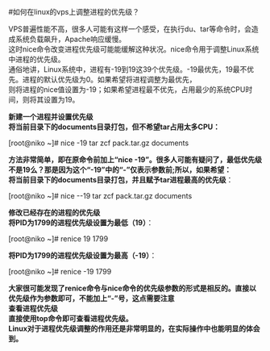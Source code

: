 <!-- --- tag:  云主机 vps nice 进程 ps 进阶  -->


<!-- --- title: 如何在linux的vps上调整进程的优先级？ -->
#如何在linux的vps上调整进程的优先级？


VPS普遍性能不高，很多人可能有这样一个感受，在执行du、tar等命令时，会造成系统负载飙升，Apache响应缓慢。<br>
这时nice命令改变进程优先级可能能缓解这种状况。nice命令用于调整Linux系统中进程的优先级。<br>
通俗地讲，Linux系统中，进程有-19到19这39个优先级。-19最优先，19最不优先。进程的默认优先级为0。如果希望将进程调整为最优先，<br>则将进程的nice值设置为-19；如果希望进程最不优先，占用最少的系统CPU时间，则将其设置为19。<br>
 
**新建一个进程并设置优先级**<br>
**将当前目录下的documents目录打包，但不希望tar占用太多CPU：**<br>

[root@niko ~]# nice -19 tar zcf pack.tar.gz documents<br>

**方法非常简单，即在原命令前加上“nice -19”。很多人可能有疑问了，最低优先级不是19么？那是因为这个“-19”中的“-”仅表示参数前;所以，如果希望：**<br>
**将当前目录下的documents目录打包，并且赋予tar进程最高的优先级**：<br>

[root@niko ~]# nice --19 tar zcf pack.tar.gz documents<br>
 
**修改已经存在的进程的优先级<br>
将PID为1799的进程优先级设置为最低（19）**：<br>

[root@niko ~]# renice 19 1799<br>

**将PID为1799的进程优先级设置为最高（-19）**：<br>

[root@niko ~]# renice -19 1799<br>

**大家很可能发现了renice命令与nice命令的优先级参数的形式是相反的。直接以优先级作为参数即可，不能加上“-”号，这点需要注意<br>
查看进程优先级<br>
直接使用top命令即可查看进程优先级。<br>
Linux对于进程优先级调整的作用还是非常明显的，在实际操作中也能明显的体会到。**
